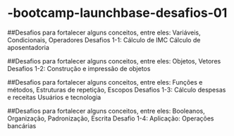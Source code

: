 # -bootcamp-launchbase-desafios-01
##Desafios para fortalecer alguns conceitos, entre eles: Variáveis, Condicionais, Operadores
Desafios 1-1: Cálculo de IMC
              Cálculo de aposentadoria
             
##Desafios para fortalecer alguns conceitos, entre eles: Objetos, Vetores
Desafios 1-2: Construção e impressão de objetos

##Desafios para fortalecer alguns conceitos, entre eles: Funções e métodos, Estruturas de repetição, Escopos
Desafios 1-3: Cálculo despesas e receitas
              Usuários e tecnologia

##Desafios para fortalecer alguns conceitos, entre eles: Booleanos, Organização, Padronização, Escrita
Desafio 1-4: Aplicação: Operações bancárias
